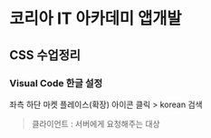 # **코리아 IT 아카데미 앱개발**
## CSS 수업정리

### Visual Code 한글 설정
좌측 하단 마켓 플레이스(확장) 아이콘 클릭 > korean 검색
>클라이언트 : 서버에게 요청해주는 대상
